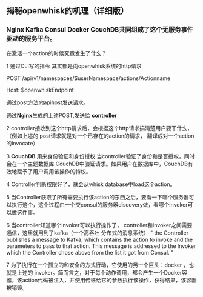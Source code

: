 ## 揭秘openwhisk的机理（详细版）

### **Nginx Kafka Consul Docker CouchDB**共同组成了这个无服务事件驱动的服务平台。

在激活一个action的时候究竟发生了什么？

1 通过CLI写的指令 其实都是向openwhisk系统的http请求 

POST /api/v1/namespaces/$userNamespace/actions/Actionname  

Host: $openwhiskEndpoint

通过post方法向apihost发送请求。

通过**Nginx**生成的上述POST,发送给 **controller**

2 controller接收到这个http请求后，会根据这个http请求搞清楚用户要干什么，（例如上述的 post请求就是对一个已存在的action的请求， 翻译成对一个action的invocate）

3 **CouchDB** 用来身份验证和身份授权 当controller验证了身份和是否授权，同时会在一个主题数据库 CouchDB中验证请求。如果用户在数据库中，CouchDB有效地赋予了用户调用该操作的特权。

4 Controller判断权限好了，就会从whisk database中load这个action。

5 当Controller获取了所有需要执行该action的东西之后，要看一下哪个服务器可以执行这个，这个过程由一个交consul的服务器discovery做，看哪个invoker可以做这件事。

6 当controller知道哪个invoker可以执行操作了， controller和invoker之间需要通信，这里就用到了kafka（一个高吞吐 分布式的消息系统）
" the Controller publishes a message to Kafka, which contains the action to invoke and the parameters to pass to that action. This message is addressed to the Invoker which the Controller chose above from the list it got from Consul. "

7 为了执行在一个孤立的和安全的方式行动，它使用的另一个巨头：docker ，也就是上述的 invoker。简而言之，对于每个动作调用，都会产生一个Docker容器，该action代码被注入，并使用传递给它的参数执行该操作，获得结果，该容器被销毁。

